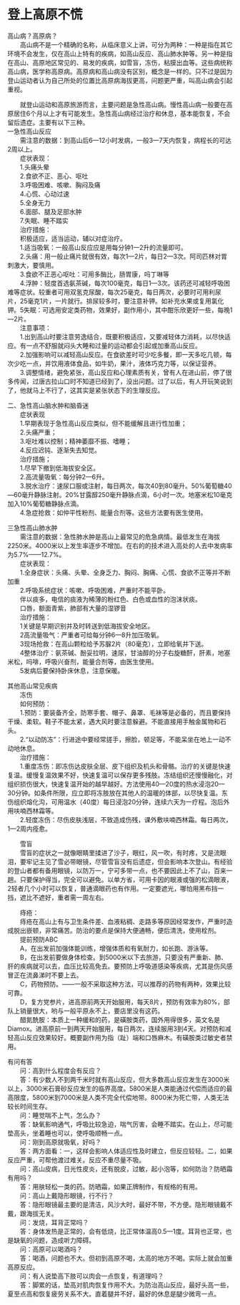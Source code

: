 # 登上高原不慌  

高山病？高原病？  
&emsp;&emsp;高山病不是一个精确的名称，从临床意义上讲，可分为两种：一种是指在其它环境不会发生，仅在高山上特有的疾病，如高山反应、高山肺水肿等。另一种是指在高山、高原地区常见的、易发的疾病，如雪盲，冻伤，粘膜出血等。这些病统称高山病，医学称高原病。高原病和高山病没有区别，概念是一样的。只不过是因为登山运动者认为自己所处的位置比高原病海拔更高，问题更严重，叫高山病会引起重视。  

&emsp;&emsp;就登山运动和高原旅游而言，主要问题是急性高山病。慢性高山病一般要在高原居住6个月以上才有可能发生。急性高山病经过治疗和休息，基本能恢复，不会留后遗症。主要有以下三种。  
一急性高山反应  
&emsp;&emsp;需注意的数据：到高山后6—12小时发病，一般3—7天内恢复，病程长的可达2周以上。  
&emsp;&emsp;症状表现：  
&emsp;&emsp;1.头痛头晕  
&emsp;&emsp;2.食欲不正、恶心、呕吐  
&emsp;&emsp;3.呼吸困难、咳嗽、胸闷及痛  
&emsp;&emsp;4.心慌、心动过速  
&emsp;&emsp;5.全身无力  
&emsp;&emsp;6.面部、腿及足部水肿  
&emsp;&emsp;7.失眠、睡不踏实  
&emsp;&emsp;治疗措施：  
&emsp;&emsp;积极适应，适当运动，辅以对症治疗。  
&emsp;&emsp;1.适当吸氧：一般高山反应应是用每分钟1—2升的流量即可。  
&emsp;&emsp;2.头痛：用一般止痛片就很有效，每次1—2片，每日2—3次。阿司匹林对胃刺激大，要慎用。  
&emsp;&emsp;3.食欲不正恶心呕吐：可用多酶比，肠胃康，吗丁啉等  
&emsp;&emsp;4.浮肿：轻度首选氨茶碱，每次100毫克，每日1—3次。该药还可减轻呼吸困难等症状。较重者可用双氢克尿酸，每次25毫克，每日两次，必要时可用利尿片，25毫克1片，一片就行。排尿较多时，要注意补钾。如补充水果或复用氯化钾。5失眠：可选用安定类药物，效果好，副作用小，其中酣乐欣更好一些，每晚1—2片。  
&emsp;&emsp;注意事项：  
&emsp;&emsp;1.出到高山时要注意劳逸结合，既要积极适应，又要减轻体力消耗，以尽快适应。有一点不舒服就闷头大睡和过量的运动都会引起或加重高山反应。  
&emsp;&emsp;2.加强影响可以减轻高山反应。在食欲差时可少吃多餐，即一天多吃几顿，每次少吃一点，并饮用液体食品，如牛奶，果汁，液体巧克力等，以保证营养。  
&emsp;&emsp;3.调整情绪，避免紧张，高山反应和心理素质有关，曾有人在进山前，停了很多传闻，过唐古拉山口时不知道已经到了，没出问题。过了以后，有人开玩笑说到了，他就马上不行了，这其实是紧张状态下的生理反应。  

二、急性高山脑水肿和脑昏迷  
&emsp;&emsp;症状表现  
&emsp;&emsp;1.早期表现于急性高山反应类似，但不能缓解且进行性加重；  
&emsp;&emsp;2.头痛严重；  
&emsp;&emsp;3.呕吐难以控制；精神萎靡不振、嗜睡；  
&emsp;&emsp;4.反应迟钝、逐渐失去知觉。  
&emsp;&emsp;治疗措施；  
&emsp;&emsp;1.尽早下撤到低海拔安全区。  
&emsp;&emsp;2.高流量吸氧：每分钟2—6升。  
&emsp;&emsp;3.脱水治疗：速尿口服或注射，每日两次，每次40到80毫升。50%葡萄糖40—60毫升静脉注射。20%甘露醇250毫升静脉点滴，6小时一次。地塞米松10毫克加入10%葡萄糖静脉点滴。  
&emsp;&emsp;4.急症抢救：如仲平性粉剂、能量合剂等。这些方法要有医生使用。  

三急性高山肺水肿  
&emsp;&emsp;需注意的数据：急性肺水肿是高山上最常见的危急病情。最低发生在海拔2250米。4000米以上发生率逐步不增加。在右的的技术进入高处的人去中发病率为5.7%——12.7%。  
&emsp;&emsp;症状表现：  
&emsp;&emsp;1.全身症状：头痛、头晕、全身乏力、胸闷、胸痛、心慌、食欲不正等并不断加重  
&emsp;&emsp;2.呼吸系统症状：咳嗽、呼吸困难，严重时不能平卧。  
&emsp;&emsp;伴以痰多，电信的痰液为稀薄的粉红色、白色或血性的泡沫状痰。  
&emsp;&emsp;口唇，额面青紫，肺部有大量的湿锣音  
&emsp;&emsp;治疗措施：  
&emsp;&emsp;1关键是早期识别并及时转送到低海拔安全地区。  
&emsp;&emsp;2高流量吸气：严重者可给每分钟6—8升加压吸氧。  
&emsp;&emsp;3现场抢救：在高山颗粒给予苏脲2片（80毫克），立即给氧并下送。  
&emsp;&emsp;4整体治疗：氨茶碱、酚妥拉明，速尿，甘油醇的分子右旋糖酐，肝素，地塞米松，吗啡，呼吸兴奋剂，能量合剂等，由医生使用。  
&emsp;&emsp;5发病后要保持卧床休息，注意保暖。  

其他高山常见疾病  
&emsp;&emsp;冻伤  
&emsp;&emsp;如何预防：  
&emsp;&emsp;1.预防：要装备齐全，防寒手套、帽子、鼻罩、毛袜等是必备的，而且要保持干燥、柔软。鞋子不能太紧，遇大风时要注意躲避。不能直接用手触金属物和石头。  
&emsp;&emsp;2.“以动防冻”：行进途中要经常搓手，擦脸，顿足等，不能呆坐在地上一动不动地休息。  
&emsp;&emsp;治疗措施：  
&emsp;&emsp;1.重度冻伤：即冻伤达皮肤全层、皮下组织及机头和骨骼。治疗的关键是快速复温。缓慢复温效果不好，快速复温可以保存更多残肢。冻结组织还慢慢融化，对组织损伤很大，快速复温开始的越早越好。方法使用40—20度的热水浸泡20—30分钟。如条件所限，应立即将冻肢放在其他人的温暖的体部，以尽快复温。东伤组织熔化沟，可用温水（40度）每日浸泡20分钟，连续六天为一疗程。泡后外用呋喃西林霜等。  
&emsp;&emsp;2.轻度冻伤：尽伤皮肤浅层，不致造成伤残，课外敷呋喃西林霜。每日两次，1—2周内痊愈。  

&emsp;&emsp;雪盲  
&emsp;&emsp;雪盲的症状之一就像眼睛里揉进了沙子，眼红，风一吹，有时疼，又是流眼泪，要牢记主见了雪必带眼镜，尽管雪盲没有后遗症，但会影响本次登山。有经验的登山者都有备用眼镜，以防万一，宁可多带一点，也不要因此上不了山，百来一趟。只要保护得当，完全可以避免。以单方省，可用卡因的眼液或强的松滴眼液，2轻者几个小时可以恢复，普通滴眼药也有作用。一定要遮光，哪怕用黑布挡一挡，遮比不遮好，重者需一周左右。  

&emsp;&emsp;痔疮：  
&emsp;&emsp;痔疮在高山上有与卫生条件差、血液粘稠、走路多等原因经常发作，严重时造成脱出嵌顿，非常痛苦。防治的要点是保持大便通畅，便后清洗，使用栓剂。  
&emsp;&emsp;提前预防ABC  
&emsp;&emsp;A，在出发前加强体能训练，增强体质和有氧耐力，如长跑、游泳等。  
&emsp;&emsp;B，在出发前要做身体检查。到5000米以下去旅游，只要没有严重新、肺、肝的疾病就可以去，血压比较高免去。要预防上呼吸道感染等疾病，尤其是伤风感冒正在流鼻涕时不要上去。  
&emsp;&emsp;C，药物预防。——一般不采取这种方法，可以推荐的药物有两种，效果比较可靠。  
&emsp;&emsp;D，复方党参片，进高原前两天开始服用，每天8片，预防有效率为80%，部队上销量很大，哟与一般平原永不上，要店里没有这药。  
&emsp;&emsp;醋氮酰胺：本质上一种缓和的药，是磺胺类药，国外用得很多，英文名是Diamox。进高原前一到两天开始服用，每日两次，连续服用3到4天。对预防和减轻高山反应效果较好。概要副作用为指（趾）端和口唇麻木。有磺胺类过敏史者禁用。  

有问有答  
&emsp;&emsp;问：高到什么程度会有反应？  
&emsp;&emsp;答：有少数人不到两千米时就有高山反应，但大多数高山反应发生在3000米以上，3000米石膏砂反应发生的临界高度。5800米是人类能通过代偿而适应的最高限度，5800米到7000米是人类不完全代偿地带。8000米为死亡带，人类无法较长时间生存。  
&emsp;&emsp;问：睡觉喘不上气，怎么办？  
&emsp;&emsp;答：缺氧影响通气，呼吸比较急迫，喘气厉害，会睡不踏实。在山上，尽可能垫高头，坐着睡也可以，使呼吸顺畅一点。  
&emsp;&emsp;问：刚到高原就吸氧，好吗？  
&emsp;&emsp;答：两方面看：一，这样会影响人体适应性及时建立，但反应较轻。二，如果反应严重，可帮他渡过难关。反应不重尽量不吸。  
&emsp;&emsp;问：高山皮病，日光性皮炎，还有脱皮，过敏，起小泡等，如何防治？防晒霜有用吗？  
&emsp;&emsp;答：用肤轻松一类的药。防晒霜，如果正牌制作，有规格的有用。  
&emsp;&emsp;问：高山上戴隐形眼镜，行不行？  
&emsp;&emsp;答：隐形眼镜最主要的是清洁，风沙大时，最好不带，不方便。隐形眼镜戴不戴，跟海拔无关。  
&emsp;&emsp;问：发烧，耳背正常吗？  
&emsp;&emsp;答：身体发热是正常的，会有低烧，比正常体温高0.5—1度。耳背也正常，也是缺氧的问题，造成听力障碍。  
&emsp;&emsp;问：高原可以喝酒吗？  
&emsp;&emsp;答：喝酒，问题也不大。但初到高原不喝，太高的地方不喝。实际上就会加重高原反应。  
&emsp;&emsp;问：有人说垫高下肢可以肉会一点恢复，有道理吗？  
&emsp;&emsp;答：脚累的话，垫高对肌肉恢复作用不大。为防治高山反应，最好头高一些，夏至点高和恢复疲劳关系不大。直着腿并不好，最好的休息是腿少微弯一点。  
